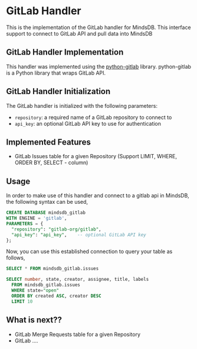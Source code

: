 # GitLab Handler

This is the implementation of the GitLab handler for MindsDB. This interface support to connect to GitLab API and pull data into MindsDB

## GitLab Handler Implementation

This handler was implemented using the [python-gitlab](https://github.com/python-gitlab/python-gitlab) library.
python-gitlab is a Python library that wraps GitLab API.

## GitLab Handler Initialization

The GitLab handler is initialized with the following parameters:

- `repository`: a required name of a GitLab repository to connect to
- `api_key`: an optional GitLab API key to use for authentication

## Implemented Features

- GitLab Issues table for a given Repository (Support LIMIT, WHERE, ORDER BY, SELECT - column)

## Usage
In order to make use of this handler and connect to a gitlab api in MindsDB, the following syntax can be used,

~~~~sql
CREATE DATABASE mindsdb_gitlab
WITH ENGINE = 'gitlab',
PARAMETERS = {
  "repository": "gitlab-org/gitlab",
  "api_key": "api_key",    -- optional GitLab API key
};
~~~~

Now, you can use this established connection to query your table as follows,
~~~~sql
SELECT * FROM mindsdb_gitlab.issues
~~~~

~~~~sql
SELECT number, state, creator, assignee, title, labels
  FROM mindsdb_gitlab.issues
  WHERE state="open"
  ORDER BY created ASC, creator DESC
  LIMIT 10
~~~~

## What is next??
- GitLab Merge Requests table for a given Repository 
- GitLab ....